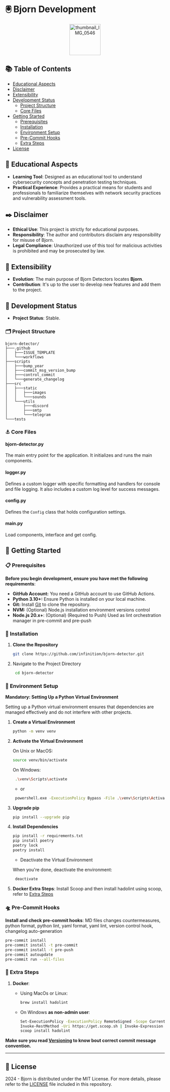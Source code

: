 # 🖲️ Bjorn Development

<p align="center">
  <img src="https://github.com/user-attachments/assets/c5eb4cc1-0c3d-497d-9422-1614651a84ab" alt="thumbnail_IMG_0546" width="98">
</p>

## 📚 Table of Contents

- [Educational Aspects](#-educational-aspects)
- [Disclaimer](#-disclaimer)
- [Extensibility](#-extensibility)
- [Development Status](#-development-status)
  - [Project Structure](#-project-structure)
  - [Core Files](#-core-files)
- [Getting Started](#-getting-started)
  - [Prerequisites](#-prerequisites)
  - [Installation](#-installation)
  - [Environment Setup](#-environment-setup)
  - [Pre-Commit Hooks](#-pre-commit-hooks)
  - [Extra Steps](#-extra-steps)
- [License](#-license)

## 📔 Educational Aspects

- **Learning Tool**: Designed as an educational tool to understand cybersecurity concepts and penetration testing techniques.
- **Practical Experience**: Provides a practical means for students and professionals to familiarize themselves with network security practices and vulnerability assessment tools.

## ✒️ Disclaimer

- **Ethical Use**: This project is strictly for educational purposes.
- **Responsibility**: The author and contributors disclaim any responsibility for misuse of Bjorn.
- **Legal Compliance**: Unauthorized use of this tool for malicious activities is prohibited and may be prosecuted by law.

## 🧩 Extensibility

- **Evolution**: The main purpose of Bjorn Detectors locates **Bjorn**.
- **Contribution**: It's up to the user to develop new features and add them to the project.

## 🔦 Development Status

- **Project Status**: Stable.

### 🗂️ Project Structure

```
bjorn-detector/
├───.github
│   ├───ISSUE_TEMPLATE
│   └───workflows
├───scripts
│   ├───bump_year
│   ├───commit_msg_version_bump
│   ├───control_commit
│   └───generate_changelog
├───src
│   ├───static
│   │   ├───images
│   │   └───sounds
│   └───utils
│       ├───discord
│       ├───smtp
│       └───telegram
└───tests
```

### ⚓ Core Files

#### bjorn-detector.py

The main entry point for the application. It initializes and runs the main components.

#### logger.py

Defines a custom logger with specific formatting and handlers for console and file logging. It also includes a custom log level for success messages.

#### config.py

Defines the `Config` class that holds configuration settings.

#### main.py

Load components, interface and get config.

## 🚀 Getting Started

### 📋 Prerequisites

**Before you begin development, ensure you have met the following requirements**:

- **GitHub Account:** You need a GitHub account to use GitHub Actions.
- **Python 3.10+:** Ensure Python is installed on your local machine.
- **Git:** Install [Git](https://git-scm.com/) to clone the repository.
- **NVM:** (Optional) Node.js installation environment versions control
- **Node.js 20.x+**: (Optional) (Required to Push) Used as lint orchestration manager in pre-commit and pre-push

### 🔨 Installation

1. **Clone the Repository**

   ```bash
   git clone https://github.com/infinition/bjorn-detector.git
   ```

2. Navigate to the Project Directory
   ```bash
    cd bjorn-detector
   ```

### 🔧 Environment Setup

**Mandatory: Setting Up a Python Virtual Environment**

Setting up a Python virtual environment ensures that dependencies are managed effectively and do not interfere with other projects.

1. **Create a Virtual Environment**

   ```bash
   python -m venv venv
   ```

2. **Activate the Virtual Environment**

   On Unix or MacOS:

   ```bash
   source venv/bin/activate
   ```

   On Windows:

   ```bash
    .\venv\Scripts\activate
   ```

   - or

   ```bash
    powershell.exe -ExecutionPolicy Bypass -File .\venv\Scripts\Activate.ps1
   ```

3. **Upgrade pip**

   ```bash
   pip install --upgrade pip
   ```

4. **Install Dependencies**

   ```bash
   pip install -r requirements.txt
   pip install poetry
   poetry lock
   poetry install
   ```

   - Deactivate the Virtual Environment

   When you're done, deactivate the environment:

   ```bash
    deactivate
   ```

5. **Docker Extra Steps**: Install Scoop and then install hadolint using scoop, refer to [Extra Steps](#-extra-steps)

### 🛸 Pre-Commit Hooks

**Install and check pre-commit hooks**: MD files changes countermeasures, python format, python lint, yaml format, yaml lint, version control hook, changelog auto-generation

```bash
pre-commit install
pre-commit install -t pre-commit
pre-commit install -t pre-push
pre-commit autoupdate
pre-commit run --all-files
```

### 📌 Extra Steps

1. **Docker**:

   - Using MacOs or Linux:
     ```bash
     brew install hadolint
     ```
   - On Windows **as non-admin user**:
     ```bash
     Set-ExecutionPolicy -ExecutionPolicy RemoteSigned -Scope CurrentUser
     Invoke-RestMethod -Uri https://get.scoop.sh | Invoke-Expression
     scoop install hadolint
     ```

**Make sure you read [Versioning](VERSIONING.md) to know bout correct commit message convention.**

---

## 📜 License

2024 - Bjorn is distributed under the MIT License. For more details, please refer to the [LICENSE](LICENSE) file included in this repository.

